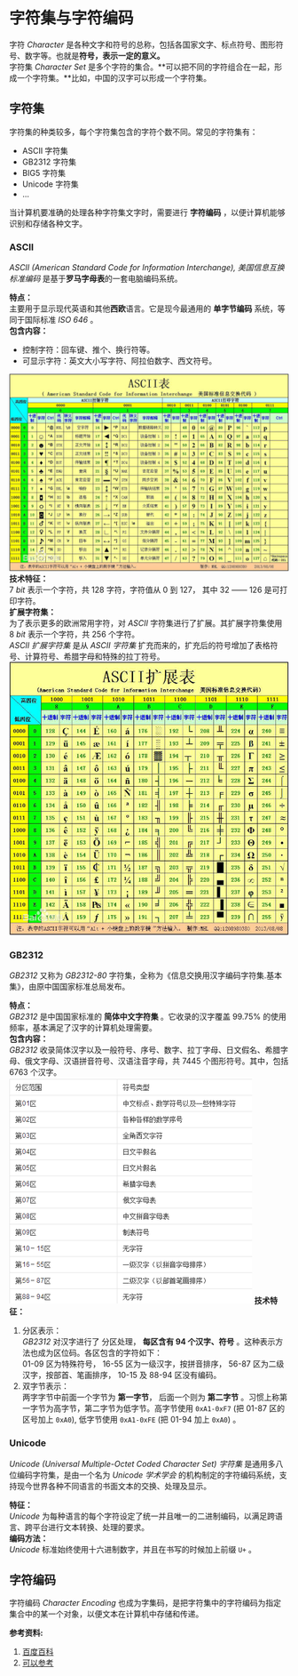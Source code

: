 # 字符集与字符编码 #
  
字符 *Character* 是各种文字和符号的总称，包括各国家文字、标点符号、图形符号、数字等。也就是**符号，表示一定的意义。**  
字符集 *Character Set* 是多个字符的集合。**可以把不同的字符组合在一起，形成一个字符集。**比如，中国的汉字可以形成一个字符集。   
  
## 字符集 ##
  
字符集的种类较多，每个字符集包含的字符个数不同。常见的字符集有：  
* ASCII 字符集
* GB2312 字符集  
* BIG5 字符集  
* Unicode 字符集  
* ...  

当计算机要准确的处理各种字符集文字时，需要进行 **字符编码** ，以便计算机能够识别和存储各种文字。 
  
### ASCII ###
  
*ASCII (American Standard Code for Information Interchange), 美国信息互换标准编码* 是基于**罗马字母表**的一套电脑编码系统。  
  
**特点：**  
主要用于显示现代英语和其他**西欧**语言。它是现今最通用的 **单字节编码** 系统，等同于国际标准 *ISO 646* 。  
**包含内容：**  
* 控制字符：回车键、推个、换行符等。  
* 可显示字符：英文大小写字符、阿拉伯数字、西文符号。  
  
![ASCII字符集](./images/ascii.png "ASCII 字符集")
**技术特征：**  
7 *bit* 表示一个字符，共 128 字符，字符值从 0 到 127， 其中 32 —— 126 是可打印字符。   
**扩展字符集：**  
为了表示更多的欧洲常用字符，对 *ASCII* 字符集进行了扩展。其扩展字符集使用 8 *bit* 表示一个字符，共 256 个字符。  
*ASCII 扩展字符集* 是从 *ASCII 字符集* 扩充而来的，扩充后的符号增加了表格符号、计算符号、希腊字母和特殊的拉丁符号。  
![ASCII扩展字符集](./images/ascii_ex.png "ASCII 扩展字符集")  
  
### GB2312 ###
  
*GB2312* 又称为 *GB2312-80* 字符集，全称为《信息交换用汉字编码字符集.基本集》，由原中国国家标准总局发布。  
  
**特点：**  
*GB2312* 是中国国家标准的 **简体中文字符集** 。它收录的汉字覆盖 99.75% 的使用频率，基本满足了汉字的计算机处理需要。  
**包含内容：**  
*GB2312* 收录简体汉字以及一般符号、序号、数字、拉丁字母、日文假名、希腊字母、俄文字母、汉语拼音符号、汉语注音字母，共 7445 个图形符号。其中，包括 6763 个汉字。    
![GB2312字符集](./images/gb2312.png "GB2312 字符集")
**技术特征：**  
1. 分区表示：  
*GB2312* 对汉字进行了 分区处理， **每区含有 94 个汉字、符号** 。这种表示方法也成为区位码。各区包含的字符如下：  
01-09 区为特殊符号， 16-55 区为一级汉字，按拼音排序， 56-87 区为二级汉字，按部首、笔画排序， 10-15 及 88-94 区没有编码。  
2. 双字节表示：  
两字字节中前面一个字节为 **第一字节**， 后面一个则为 **第二字节** 。习惯上称第一字节为高字节，第二字节为低字节。高字节使用 `0xA1-0xF7` (把 01-87 区的区号加上 `0xA0`), 低字节使用 `0xA1-0xFE` (把 01-94 加上 `0xA0`) 。  
  
### Unicode ###
  
*Unicode (Universal Multiple-Octet Coded Character Set) 字符集* 是通用多八位编码字符集，是由一个名为 *Unicode 学术学会* 的机构制定的字符编码系统，支持现今世界各种不同语言的书面文本的交换、处理及显示。  
  
**特征：**  
*Unicode* 为每种语言的每个字符设定了统一并且唯一的二进制编码，以满足跨语言、跨平台进行文本转换、处理的要求。  
**编码方法：**  
*Unicode* 标准始终使用十六进制数字，并且在书写的时候加上前缀 `U+` 。  
  
## 字符编码 ##
  
字符编码 *Character Encoding* 也成为字集码，是把字符集中的字符编码为指定集合中的某一个对象，以便文本在计算机中存储和传递。  
  
**参考资料:**
1. [百度百科](http://baike.baidu.com/link?url=ELcCAHQ0TOypDb5XrwXlHcOwP-Gd2lwckOReeF1pK2j-xT-wsozcdTx-vBShMRISIh05woxe7VtAfPfFDYMwQK)  
2. [可以参考](http://www.cnblogs.com/skynet/archive/2011/05/03/2035105.html#_3.1.UCS_&_UNICODE)